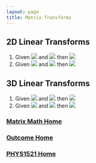 ```yaml
---
layout: page
title: Matrix Transforms
---
```

## 2D Linear Transforms
1. Given <img src="https://latex.codecogs.com/svg.latex?\large&space;T=\left[\begin{array}{ccc}2&0&3\\0&-0.5&-5\\0&0&1\end{array}\right]"/> and <img src="https://latex.codecogs.com/svg.latex?\large&space;V=\left[\begin{array}{c}2\\7\\1\end{array}\right]"/> then <img src="https://latex.codecogs.com/svg.latex?\large&space;T\times{V}="/>
2. Given <img src="https://latex.codecogs.com/svg.latex?\large&space;T=\left[\begin{array}{ccc}-3&0&-3\\0&0.5&5\\0&0&1\end{array}\right]"/> and <img src="https://latex.codecogs.com/svg.latex?\large&space;V=\left[\begin{array}{c}-4\9\\1\end{array}\right]"/> then <img src="https://latex.codecogs.com/svg.latex?\large&space;T\times{V}="/>

## 3D Linear Transforms
1. Given <img src="https://latex.codecogs.com/svg.latex?\large&space;T=\left[\begin{array}{cccc}5&0&0&-5\\0&2&0&-7\\0&0&0.25&4\\0&0&0&1\end{array}\right]"/> and <img src="https://latex.codecogs.com/svg.latex?\large&space;V=\left[\begin{array}{c}2\\-7\\6\\1\end{array}\right]"/> then <img src="https://latex.codecogs.com/svg.latex?\large&space;T\times{V}="/>
2. Given <img src="https://latex.codecogs.com/svg.latex?\large&space;T=\left[\begin{array}{cccc}-5&0&0&6\\0&3&0&7\\0&0&-0.5&-1\\0&0&0&1\end{array}\right]"/> and <img src="https://latex.codecogs.com/svg.latex?\large&space;V=\left[\begin{array}{c}-3\\5\\-4\\1\end{array}\right]"/> then <img src="https://latex.codecogs.com/svg.latex?\large&space;T\times{V}="/>

### [Matrix Math Home](transforms.md)
### [Outcome Home](outcome2.md)
### [PHYS1521 Home](../)